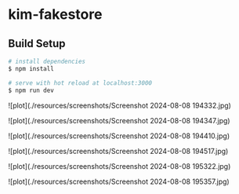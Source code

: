 # kim-fakestore

## Build Setup

```bash
# install dependencies
$ npm install

# serve with hot reload at localhost:3000
$ npm run dev
```

![plot](./resources/screenshots/Screenshot 2024-08-08 194332.jpg)

![plot](./resources/screenshots/Screenshot 2024-08-08 194347.jpg)

![plot](./resources/screenshots/Screenshot 2024-08-08 194410.jpg)

![plot](./resources/screenshots/Screenshot 2024-08-08 194517.jpg)

![plot](./resources/screenshots/Screenshot 2024-08-08 195322.jpg)

![plot](./resources/screenshots/Screenshot 2024-08-08 195357.jpg)
